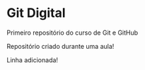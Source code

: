 # Git Digital
 Primeiro repositório do curso de Git e GitHub
 
Repositório criado durante uma aula!

Linha adicionada! 
